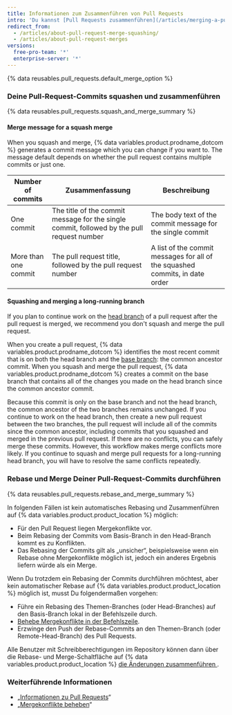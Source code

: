 ```yaml
---
title: Informationen zum Zusammenführen von Pull Requests
intro: 'Du kannst [Pull Requests zusammenführen](/articles/merging-a-pull-request), indem Du alle Commits in einem Feature-Branch beibehältst, alle Commits in einen einzigen Commit squashst oder ein Rebasing einzelner Commits vom Head-Branch auf den Basis-Branch durchführst.'
redirect_from:
  - /articles/about-pull-request-merge-squashing/
  - /articles/about-pull-request-merges
versions:
  free-pro-team: '*'
  enterprise-server: '*'
---
```


{% data reusables.pull_requests.default_merge_option %}

### Deine Pull-Request-Commits squashen und zusammenführen

{% data reusables.pull_requests.squash_and_merge_summary %}

#### Merge message for a squash merge

When you squash and merge, {% data variables.product.prodname_dotcom %} generates a commit message which you can change if you want to. The message default depends on whether the pull request contains multiple commits or just one.

| Number of commits    | Zusammenfassung                                                                            | Beschreibung                                                                 |
| -------------------- | ------------------------------------------------------------------------------------------ | ---------------------------------------------------------------------------- |
| One commit           | The title of the commit message for the single commit, followed by the pull request number | The body text of the commit message for the single commit                    |
| More than one commit | The pull request title, followed by the pull request number                                | A list of the commit messages for all of the squashed commits, in date order |

#### Squashing and merging a long-running branch

If you plan to continue work on the [head branch](/github/getting-started-with-github/github-glossary#head-branch) of a pull request after the pull request is merged, we recommend you don't squash and merge the pull request.

When you create a pull request, {% data variables.product.prodname_dotcom %} identifies the most recent commit that is on both the head branch and the [base branch](/github/getting-started-with-github/github-glossary#base-branch): the common ancestor commit. When you squash and merge the pull request, {% data variables.product.prodname_dotcom %} creates a commit on the base branch that contains all of the changes you made on the head branch since the common ancestor commit.

Because this commit is only on the base branch and not the head branch, the common ancestor of the two branches remains unchanged. If you continue to work on the head branch, then create a new pull request between the two branches, the pull request will include all of the commits since the common ancestor, including commits that you squashed and merged in the previous pull request. If there are no conflicts, you can safely merge these commits. However, this workflow makes merge conflicts more likely. If you continue to squash and merge pull requests for a long-running head branch, you will have to resolve the same conflicts repeatedly.

### Rebase und Merge Deiner Pull-Request-Commits durchführen

{% data reusables.pull_requests.rebase_and_merge_summary %}

In folgenden Fällen ist kein automatisches Rebasing und Zusammenführen auf {% data variables.product.product_location %} möglich:
- Für den Pull Request liegen Mergekonflikte vor.
- Beim Rebasing der Commits vom Basis-Branch in den Head-Branch kommt es zu Konflikten.
- Das Rebasing der Commits gilt als „unsicher“, beispielsweise wenn ein Rebase ohne Mergekonflikte möglich ist, jedoch ein anderes Ergebnis liefern würde als ein Merge.

Wenn Du trotzdem ein Rebasing der Commits durchführen möchtest, aber kein automatischer Rebase auf {% data variables.product.product_location %} möglich ist, musst Du folgendermaßen vorgehen:
- Führe ein Rebasing des Themen-Branches (oder Head-Branches) auf den Basis-Branch lokal in der Befehlszeile durch.
- [Behebe Mergekonflikte in der Befehlszeile](/articles/resolving-a-merge-conflict-using-the-command-line/).
- Erzwinge den Push der Rebase-Commits an den Themen-Branch (oder Remote-Head-Branch) des Pull Requests.

Alle Benutzer mit Schreibberechtigungen im Repository können dann über die Rebase- und Merge-Schaltfläche auf {% data variables.product.product_location %} [die Änderungen zusammenführen ](/articles/merging-a-pull-request/).

### Weiterführende Informationen

- „[Informationen zu Pull Requests](/articles/about-pull-requests/)“
- „[Mergekonflikte beheben](/articles/addressing-merge-conflicts)“
